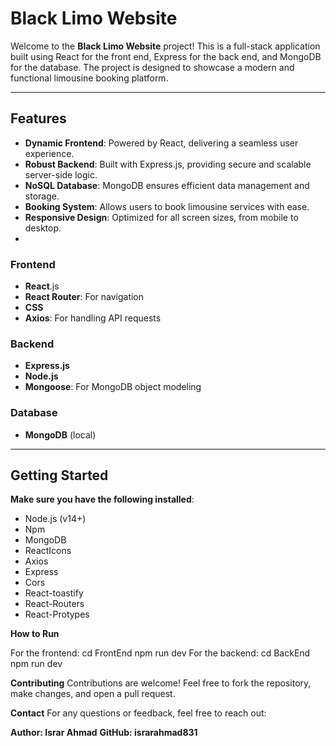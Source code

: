 # **Black Limo Website**

Welcome to the **Black Limo Website** project! This is a full-stack application built using React for the front end, Express for the back end, and MongoDB for the database. The project is designed to showcase a modern and functional limousine booking platform.

---

## **Features**

- **Dynamic Frontend**: Powered by React, delivering a seamless user experience.
- **Robust Backend**: Built with Express.js, providing secure and scalable server-side logic.
- **NoSQL Database**: MongoDB ensures efficient data management and storage.
- **Booking System**: Allows users to book limousine services with ease.
- **Responsive Design**: Optimized for all screen sizes, from mobile to desktop.
- 
### **Frontend**
- **React**.js
- **React Router**: For navigation
- **CSS**
- **Axios**: For handling API requests

### **Backend**
- **Express.js**
- **Node.js**
- **Mongoose**: For MongoDB object modeling

### **Database**
- **MongoDB** (local)
---

## **Getting Started**

**Make sure you have the following installed**:

- Node.js (v14+)
- Npm
- MongoDB
- ReactIcons
- Axios
- Express
- Cors
- React-toastify
- React-Routers
- React-Protypes

**How to Run**

For the frontend:
cd FrontEnd
npm run dev
For the backend:
cd BackEnd
npm run dev

**Contributing**
Contributions are welcome! Feel free to fork the repository, make changes, and open a pull request.

**Contact**
For any questions or feedback, feel free to reach out:

**Author: Israr Ahmad**
**GitHub: israrahmad831**




